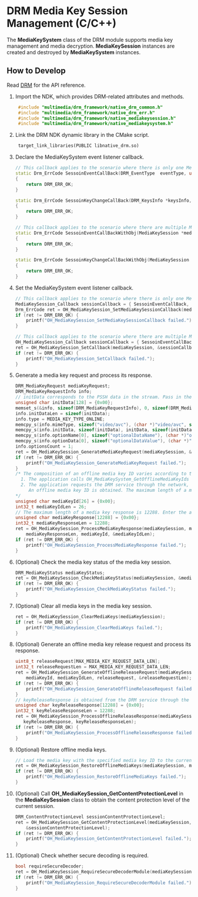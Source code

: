 # DRM Media Key Session Management (C/C++)

The **MediaKeySystem** class of the DRM module supports media key management and media decryption. **MediaKeySession** instances are created and destroyed by **MediaKeySystem** instances.

## How to Develop

Read [DRM](../../reference/apis-drm-kit/_drm.md) for the API reference.

1. Import the NDK, which provides DRM-related attributes and methods.

   ```c++
    #include "multimedia/drm_framework/native_drm_common.h"
    #include "multimedia/drm_framework/native_drm_err.h"
    #include "multimedia/drm_framework/native_mediakeysession.h"
    #include "multimedia/drm_framework/native_mediakeysystem.h"
   ```

2. Link the DRM NDK dynamic library in the CMake script.

   ```txt
    target_link_libraries(PUBLIC libnative_drm.so)
   ```

3. Declare the MediaKeySystem event listener callback.

    ```c++
    // This callback applies to the scenario where there is only one MediaKeySystem instance.
    static Drm_ErrCode SessoinEventCallBack(DRM_EventType  eventType, uint8_t *info, int32_t infoLen, char *extra)
    {
        return DRM_ERR_OK;
    }

    static Drm_ErrCode SessoinKeyChangeCallBack(DRM_KeysInfo *keysInfo, bool newKeysAvailable)
    {
        return DRM_ERR_OK;
    }

    // This callback applies to the scenario where there are multiple MediaKeySystem instances.
    static Drm_ErrCode SessoinEventCallBackWithObj(MediaKeySession *mediaKeySessoin, DRM_EventType eventType, uint8_t *info, int32_t infoLen, char *extra)
    {
        return DRM_ERR_OK;
    }

    static Drm_ErrCode SessoinKeyChangeCallBackWithObj(MediaKeySession *mediaKeySessoin, DRM_KeysInfo *keysInfo, bool hasNewGoodKeys)
    {
        return DRM_ERR_OK;
    }
    ```

4. Set the MediaKeySystem event listener callback.

    ```c++
    // This callback applies to the scenario where there is only one MediaKeySystem instance.
    MediaKeySession_Callback sessionCallback = { SessoinEventCallBack, SessoinKeyChangeCallBack };
    Drm_ErrCode ret = OH_MediaKeySession_SetMediaKeySessionCallback(mediaKeySession, &sessionCallback);
    if (ret != DRM_ERR_OK) {
        printf("OH_MediaKeySession_SetMediaKeySessionCallback failed.");
    }

    // This callback applies to the scenario where there are multiple MediaKeySystem instances.
    OH_MediaKeySession_Callback sessionCallback = { SessoinEventCallBackWithObj, SessoinKeyChangeCallBackWithObj };
    ret = OH_MediaKeySession_SetCallback(mediaKeySession, &sessionCallback);
    if (ret != DRM_ERR_OK) {
        printf("OH_MediaKeySession_SetCallback failed.");
    }
    ```

5. Generate a media key request and process its response.

    ```c++
    DRM_MediaKeyRequest mediaKeyRequest;
    DRM_MediaKeyRequestInfo info;
    // initData corresponds to the PSSH data in the stream. Pass in the actual data.
    unsigned char initData[128] = {0x00};
    memset_s(&info, sizeof(DRM_MediaKeyRequestInfo), 0, sizeof(DRM_MediaKeyRequestInfo));
    info.initDataLen = sizeof(initData);
    info.type = MEDIA_KEY_TYPE_ONLINE;
    memcpy_s(info.mimeType, sizeof("video/avc"), (char *)"video/avc", sizeof("video/avc"));
    memcpy_s(info.initData, sizeof(initData), initData, sizeof(initData));
    memcpy_s(info.optionName[0], sizeof("optionalDataName"), (char *)"optionalDataName", sizeof("optionalDataName"));
    memcpy_s(info.optionData[0], sizeof("optionalDataValue"), (char *)"optionalDataValue", sizeof("optionalDataValue"));
    info.optionsCount = 1;
    ret = OH_MediaKeySession_GenerateMediaKeyRequest(mediaKeySession, &info, &mediaKeyRequest);
    if (ret != DRM_ERR_OK) {
        printf("OH_MediaKeySession_GenerateMediaKeyRequest failed.");
    }
    /* The composition of an offline media key ID varies according to the DRM scheme. You can obtain an ID in either of the following ways:
      1. The application calls OH_MediaKeySystem_GetOfflineMediaKeyIds to obtain the ID.
      2. The application requests the DRM service through the network, obtains a keySessionResponse, and sends the response to OH_MediaKeySession_ProcessMediaKeyResponse for parsing.
         An offline media key ID is obtained. The maximum length of a media key ID is 128. The following code is an example. Set the media key ID based on the actual media key data and length.
    */
    unsigned char mediaKeyId[26] = {0x00};
    int32_t mediaKeyIdLen = 26;
    // The maximum length of a media key response is 12288. Enter the actual length.
    unsigned char mediaKeyResponse[12288] = {0x00};
    int32_t mediaKeyResponseLen = 12288;
    ret = OH_MediaKeySession_ProcessMediaKeyResponse(mediaKeySession, mediaKeyResponse,
        mediaKeyResponseLen, mediaKeyId, &mediaKeyIdLen);
    if (ret != DRM_ERR_OK) {
        printf("OH_MediaKeySession_ProcessMediaKeyResponse failed.");
    }
    ```

6. (Optional) Check the media key status of the media key session.

    ```c++
    DRM_MediaKeyStatus mediaKeyStatus;
    ret = OH_MediaKeySession_CheckMediaKeyStatus(mediaKeySession, &mediaKeyStatus);
    if (ret != DRM_ERR_OK) {
        printf("OH_MediaKeySession_CheckMediaKeyStatus failed.");
    }
    ```

7. (Optional) Clear all media keys in the media key session.

    ```c++
    ret = OH_MediaKeySession_ClearMediaKeys(mediaKeySession);
    if (ret != DRM_ERR_OK) {
        printf("OH_MediaKeySession_ClearMediaKeys failed.");
    }
   ```

8. (Optional) Generate an offline media key release request and process its response.

    ```c++
    uint8_t releaseRequest[MAX_MEDIA_KEY_REQUEST_DATA_LEN];
    int32_t releaseRequestLen = MAX_MEDIA_KEY_REQUEST_DATA_LEN;
    ret = OH_MediaKeySession_GenerateOfflineReleaseRequest(mediaKeySession,
        mediaKeyId, mediaKeyIdLen, releaseRequest, &releaseRequestLen);
    if (ret != DRM_ERR_OK) {
        printf("OH_MediaKeySession_GenerateOfflineReleaseRequest failed.");
    }
    // keyReleaseResponse is obtained from the DRM service through the network request using the request body releaseRequest. Pass in the actual data obtained.
    unsigned char keyReleaseResponse[12288] = {0x00};
    int32_t keyReleaseResponseLen = 12288;
    ret = OH_MediaKeySession_ProcessOfflineReleaseResponse(mediaKeySession, mediaKeyId, mediaKeyIdLen,
       keyReleaseResponse, keyReleaseResponseLen);
    if (ret != DRM_ERR_OK) {
        printf("OH_MediaKeySession_ProcessOfflineReleaseResponse failed.");
    }
    ```

9. (Optional) Restore offline media keys.

    ```c++
    // Load the media key with the specified media key ID to the current session. The loaded media key can belong to the current session or another session.
    ret = OH_MediaKeySession_RestoreOfflineMediaKeys(mediaKeySession, mediaKeyId, mediaKeyIdLen);
    if (ret != DRM_ERR_OK) {
        printf("OH_MediaKeySession_RestoreOfflineMediaKeys failed.");
    }
   ```

10. (Optional) Call **OH_MediaKeySession_GetContentProtectionLevel** in the **MediaKeySession** class to obtain the content protection level of the current session.

    ```c++
    DRM_ContentProtectionLevel sessionContentProtectionLevel;
    ret = OH_MediaKeySession_GetContentProtectionLevel(mediaKeySession,
        &sessionContentProtectionLevel);
    if (ret != DRM_ERR_OK) {
        printf("OH_MediaKeySession_GetContentProtectionLevel failed.");
    }
    ```

11. (Optional) Check whether secure decoding is required.

    ```c++
    bool requireSecureDecoder;
    ret = OH_MediaKeySession_RequireSecureDecoderModule(mediaKeySession, "video/avc", &requireSecureDecoder);
    if (ret != DRM_ERR_OK) {
        printf("OH_MediaKeySession_RequireSecureDecoderModule failed.");
    }
    ```
